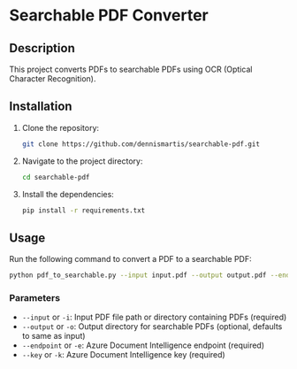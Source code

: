 # Searchable PDF Converter

## Description
This project converts PDFs to searchable PDFs using OCR (Optical Character Recognition).

## Installation
1. Clone the repository:
   ```sh
   git clone https://github.com/dennismartis/searchable-pdf.git
   ```
2. Navigate to the project directory:
   ```sh
   cd searchable-pdf
   ```
3. Install the dependencies:
   ```sh
   pip install -r requirements.txt
   ```

## Usage
Run the following command to convert a PDF to a searchable PDF:
```sh
python pdf_to_searchable.py --input input.pdf --output output.pdf --endpoint YOUR_ENDPOINT --key YOUR_KEY
```

### Parameters
- `--input` or `-i`: Input PDF file path or directory containing PDFs (required)
- `--output` or `-o`: Output directory for searchable PDFs (optional, defaults to same as input)
- `--endpoint` or `-e`: Azure Document Intelligence endpoint (required)
- `--key` or `-k`: Azure Document Intelligence key (required)


